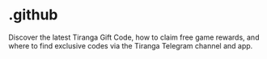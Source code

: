 # .github
Discover the latest Tiranga Gift Code, how to claim free game rewards, and where to find exclusive codes via the Tiranga Telegram channel and app.
